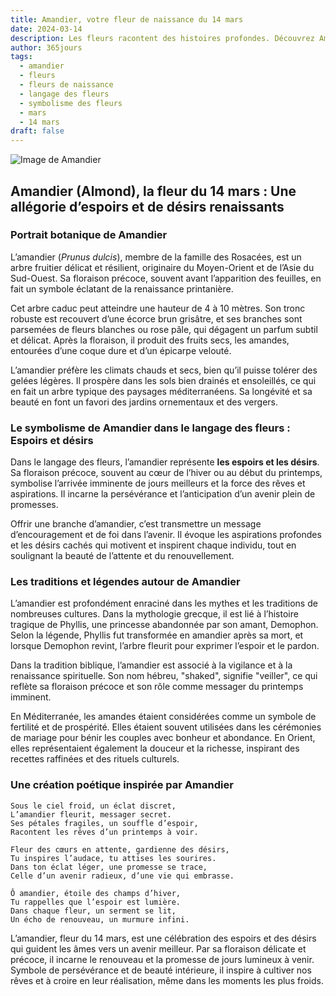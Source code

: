 ```yaml
---
title: Amandier, votre fleur de naissance du 14 mars
date: 2024-03-14
description: Les fleurs racontent des histoires profondes. Découvrez Amandier, votre fleur de naissance du 14 mars, ses symboles et récits fascinants. Plongez dans sa signification et son langage unique dans l'art floral.
author: 365jours
tags:
  - amandier
  - fleurs
  - fleurs de naissance
  - langage des fleurs
  - symbolisme des fleurs
  - mars
  - 14 mars
draft: false
---
```



![Image de Amandier](https://cdn.pixabay.com/photo/2020/03/15/13/11/almond-tree-4933573_640.jpg#center)


## Amandier (Almond), la fleur du 14 mars : Une allégorie d’espoirs et de désirs renaissants

### Portrait botanique de Amandier

L’amandier (_Prunus dulcis_), membre de la famille des Rosacées, est un arbre fruitier délicat et résilient, originaire du Moyen-Orient et de l’Asie du Sud-Ouest. Sa floraison précoce, souvent avant l’apparition des feuilles, en fait un symbole éclatant de la renaissance printanière.

Cet arbre caduc peut atteindre une hauteur de 4 à 10 mètres. Son tronc robuste est recouvert d’une écorce brun grisâtre, et ses branches sont parsemées de fleurs blanches ou rose pâle, qui dégagent un parfum subtil et délicat. Après la floraison, il produit des fruits secs, les amandes, entourées d’une coque dure et d’un épicarpe velouté.

L’amandier préfère les climats chauds et secs, bien qu’il puisse tolérer des gelées légères. Il prospère dans les sols bien drainés et ensoleillés, ce qui en fait un arbre typique des paysages méditerranéens. Sa longévité et sa beauté en font un favori des jardins ornementaux et des vergers.

### Le symbolisme de Amandier dans le langage des fleurs : Espoirs et désirs

Dans le langage des fleurs, l’amandier représente **les espoirs et les désirs**. Sa floraison précoce, souvent au cœur de l’hiver ou au début du printemps, symbolise l’arrivée imminente de jours meilleurs et la force des rêves et aspirations. Il incarne la persévérance et l’anticipation d’un avenir plein de promesses.

Offrir une branche d’amandier, c’est transmettre un message d’encouragement et de foi dans l’avenir. Il évoque les aspirations profondes et les désirs cachés qui motivent et inspirent chaque individu, tout en soulignant la beauté de l’attente et du renouvellement.

### Les traditions et légendes autour de Amandier

L’amandier est profondément enraciné dans les mythes et les traditions de nombreuses cultures. Dans la mythologie grecque, il est lié à l’histoire tragique de Phyllis, une princesse abandonnée par son amant, Demophon. Selon la légende, Phyllis fut transformée en amandier après sa mort, et lorsque Demophon revint, l’arbre fleurit pour exprimer l’espoir et le pardon.

Dans la tradition biblique, l’amandier est associé à la vigilance et à la renaissance spirituelle. Son nom hébreu, "shaked", signifie "veiller", ce qui reflète sa floraison précoce et son rôle comme messager du printemps imminent.

En Méditerranée, les amandes étaient considérées comme un symbole de fertilité et de prospérité. Elles étaient souvent utilisées dans les cérémonies de mariage pour bénir les couples avec bonheur et abondance. En Orient, elles représentaient également la douceur et la richesse, inspirant des recettes raffinées et des rituels culturels.

### Une création poétique inspirée par Amandier

```
Sous le ciel froid, un éclat discret,  
L’amandier fleurit, messager secret.  
Ses pétales fragiles, un souffle d’espoir,  
Racontent les rêves d’un printemps à voir.  

Fleur des cœurs en attente, gardienne des désirs,  
Tu inspires l’audace, tu attises les sourires.  
Dans ton éclat léger, une promesse se trace,  
Celle d’un avenir radieux, d’une vie qui embrasse.  

Ô amandier, étoile des champs d’hiver,  
Tu rappelles que l’espoir est lumière.  
Dans chaque fleur, un serment se lit,  
Un écho de renouveau, un murmure infini.  
```

L’amandier, fleur du 14 mars, est une célébration des espoirs et des désirs qui guident les âmes vers un avenir meilleur. Par sa floraison délicate et précoce, il incarne le renouveau et la promesse de jours lumineux à venir. Symbole de persévérance et de beauté intérieure, il inspire à cultiver nos rêves et à croire en leur réalisation, même dans les moments les plus froids.
